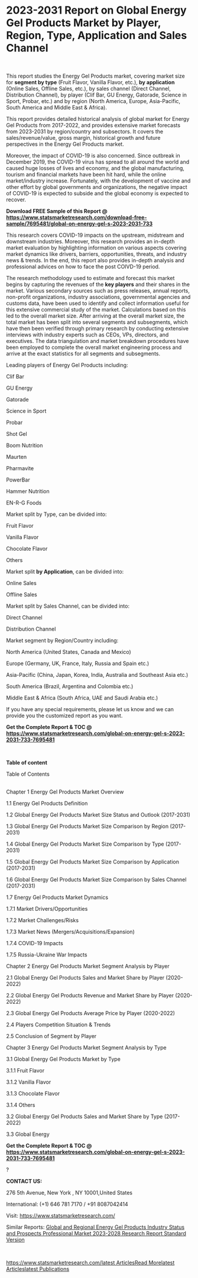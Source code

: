<h1>2023-2031 Report on Global Energy Gel Products Market by Player, Region, Type, Application and Sales Channel</h1><br/><p>This report studies the Energy Gel Products market, covering market size for <strong>segment by type</strong> (Fruit Flavor, Vanilla Flavor, etc.), <strong>by application</strong> (Online Sales, Offline Sales, etc.), by sales channel (Direct Channel, Distribution Channel), by player (Clif Bar, GU Energy, Gatorade, Science in Sport, Probar, etc.) and by region (North America, Europe, Asia-Pacific, South America and Middle East & Africa).</p>
 
 
 
 <p>This report provides detailed historical analysis of global market for Energy Gel Products from 2017-2022, and provides extensive market forecasts from 2023-2031 by region/country and subsectors. It covers the sales/revenue/value, gross margin, historical growth and future perspectives in the Energy Gel Products market.</p>
 
 
 
 <p>Moreover, the impact of COVID-19 is also concerned. Since outbreak in December 2019, the COVID-19 virus has spread to all around the world and caused huge losses of lives and economy, and the global manufacturing, tourism and financial markets have been hit hard, while the online market/industry increase. Fortunately, with the development of vaccine and other effort by global governments and organizations, the negative impact of COVID-19 is expected to subside and the global economy is expected to recover.</p>
 
 
 
 <p><strong>Download FREE Sample of this Report @ <a href="https://www.statsmarketresearch.com/download-free-sample/7695481/global-on-energy-gel-s-2023-2031-733">https://www.statsmarketresearch.com/download-free-sample/7695481/global-on-energy-gel-s-2023-2031-733</a></strong></p>
 
 
 
 <p>This research covers COVID-19 impacts on the upstream, midstream and downstream industries. Moreover, this research provides an in-depth market evaluation by highlighting information on various aspects covering market dynamics like drivers, barriers, opportunities, threats, and industry news & trends. In the end, this report also provides in-depth analysis and professional advices on how to face the post COIVD-19 period.</p>
 
 
 
 <p>The research methodology used to estimate and forecast this market begins by capturing the revenues of the <strong>key players</strong> and their shares in the market. Various secondary sources such as press releases, annual reports, non-profit organizations, industry associations, governmental agencies and customs data, have been used to identify and collect information useful for this extensive commercial study of the market. Calculations based on this led to the overall market size. After arriving at the overall market size, the total market has been split into several segments and subsegments, which have then been verified through primary research by conducting extensive interviews with industry experts such as CEOs, VPs, directors, and executives. The data triangulation and market breakdown procedures have been employed to complete the overall market engineering process and arrive at the exact statistics for all segments and subsegments.</p>
 
 
 
 <p>Leading players of Energy Gel Products including:</p>
 
 
 
 <p>Clif Bar</p>
 
 
 
 <p>GU Energy</p>
 
 
 
 <p>Gatorade</p>
 
 
 
 <p>Science in Sport</p>
 
 
 
 <p>Probar</p>
 
 
 
 <p>Shot Gel</p>
 
 
 
 <p>Boom Nutrition</p>
 
 
 
 <p>Maurten</p>
 
 
 
 <p>Pharmavite</p>
 
 
 
 <p>PowerBar</p>
 
 
 
 <p>Hammer Nutrition</p>
 
 
 
 <p>EN-R-G Foods</p>
 
 
 
 <p>Market split by Type, can be divided into:</p>
 
 
 
 <p>Fruit Flavor</p>
 
 
 
 <p>Vanilla Flavor</p>
 
 
 
 <p>Chocolate Flavor</p>
 
 
 
 <p>Others</p>
 
 
 
 <p>Market split <strong>by Application</strong>, can be divided into:</p>
 
 
 
 <p>Online Sales</p>
 
 
 
 <p>Offline Sales</p>
 
 
 
 <p>Market split by Sales Channel, can be divided into:</p>
 
 
 
 <p>Direct Channel</p>
 
 
 
 <p>Distribution Channel</p>
 
 
 
 <p>Market segment by Region/Country including:</p>
 
 
 
 <p>North America (United States, Canada and Mexico)</p>
 
 
 
 <p>Europe (Germany, UK, France, Italy, Russia and Spain etc.)</p>
 
 
 
 <p>Asia-Pacific (China, Japan, Korea, India, Australia and Southeast Asia etc.)</p>
 
 
 
 <p>South America (Brazil, Argentina and Colombia etc.)</p>
 
 
 
 <p>Middle East & Africa (South Africa, UAE and Saudi Arabia etc.)</p>
 
 
 
 <p>If you have any special requirements, please let us know and we can provide you the customized report as you want.</p>
 
 
 
 <div><b>Get the Complete Report & TOC @ <a href="https://www.statsmarketresearch.com/global-on-energy-gel-s-2023-2031-733-7695481">https://www.statsmarketresearch.com/global-on-energy-gel-s-2023-2031-733-7695481</a></b></div>
 
 
 
 <p><br />
 
 <b>Table of content</b></p>
 
 
 
 <p>Table of Contents<br />
 
 <br />
 
 Chapter 1 Energy Gel Products Market Overview<br />
 
 1.1 Energy Gel Products Definition<br />
 
 1.2 Global Energy Gel Products Market Size Status and Outlook (2017-2031)<br />
 
 1.3 Global Energy Gel Products Market Size Comparison by Region (2017-2031)<br />
 
 1.4 Global Energy Gel Products Market Size Comparison by Type (2017-2031)<br />
 
 1.5 Global Energy Gel Products Market Size Comparison by Application (2017-2031)<br />
 
 1.6 Global Energy Gel Products Market Size Comparison by Sales Channel (2017-2031)<br />
 
 1.7 Energy Gel Products Market Dynamics<br />
 
 1.7.1 Market Drivers/Opportunities<br />
 
 1.7.2 Market Challenges/Risks<br />
 
 1.7.3 Market News (Mergers/Acquisitions/Expansion)<br />
 
 1.7.4 COVID-19 Impacts<br />
 
 1.7.5 Russia-Ukraine War Impacts<br />
 
 Chapter 2 Energy Gel Products Market Segment Analysis by Player<br />
 
 2.1 Global Energy Gel Products Sales and Market Share by Player (2020-2022)<br />
 
 2.2 Global Energy Gel Products Revenue and Market Share by Player (2020-2022)<br />
 
 2.3 Global Energy Gel Products Average Price by Player (2020-2022)<br />
 
 2.4 Players Competition Situation & Trends<br />
 
 2.5 Conclusion of Segment by Player<br />
 
 Chapter 3 Energy Gel Products Market Segment Analysis by Type<br />
 
 3.1 Global Energy Gel Products Market by Type<br />
 
 3.1.1 Fruit Flavor<br />
 
 3.1.2 Vanilla Flavor<br />
 
 3.1.3 Chocolate Flavor<br />
 
 3.1.4 Others<br />
 
 3.2 Global Energy Gel Products Sales and Market Share by Type (2017-2022)<br />
 
 3.3 Global Energy</p>
 
 
 
 <div><b>Get the Complete Report & TOC @ <a href="https://www.statsmarketresearch.com/global-on-energy-gel-s-2023-2031-733-7695481">https://www.statsmarketresearch.com/global-on-energy-gel-s-2023-2031-733-7695481</a></b></div>
 
 
 
 <p>? </p>
 
 
 
 <p><b>CONTACT US:</b><br />
 
 276 5th Avenue, New York , NY 10001,United States<br />
 
 International: (+1) 646 781 7170 / +91 8087042414<br />
 
 Visit: <a href="https://www.statsmarketresearch.com/">https://www.statsmarketresearch.com/</a><br />
 
 Similar Reports: <a href="https://www.statsmarketresearch.com/global-on-energy-gel-s-2023-2031-733-7695481">Global and Regional Energy Gel Products Industry Status and Prospects Professional Market 2023-2028 Research Report Standard Version</a><br />
 
 <br />
 
 <a href="https://gyeongbokgung.com">https://www.statsmarketresearch.com/</a><a href="https://hallyeomaritime.com">latest Articles</a><a href="https://jingwansa.com">Read More</a><a href="https://nguoiviet.jp/">latest Articles</a><a href="https://www.intelmarketresearch.com/">latest Publications</a></p>